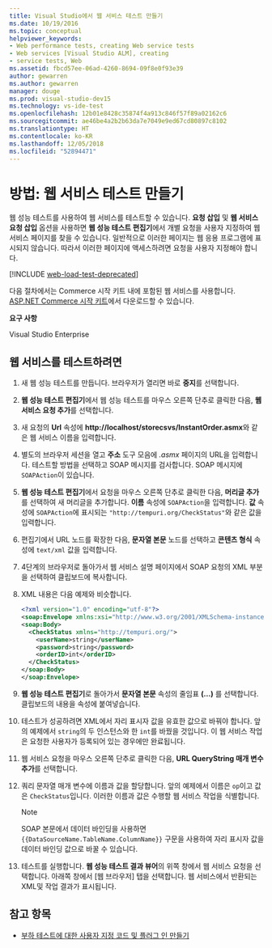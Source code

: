 ```yaml
---
title: Visual Studio에서 웹 서비스 테스트 만들기
ms.date: 10/19/2016
ms.topic: conceptual
helpviewer_keywords:
- Web performance tests, creating Web service tests
- Web services [Visual Studio ALM], creating
- service tests, Web
ms.assetid: fbcd57ee-06ad-4260-8694-09f8e0f93e39
author: gewarren
ms.author: gewarren
manager: douge
ms.prod: visual-studio-dev15
ms.technology: vs-ide-test
ms.openlocfilehash: 12b01e8428c35874f4a913c846f57f89a02162c6
ms.sourcegitcommit: ae46be4a2b2b63da7e7049e9ed67cd80897c8102
ms.translationtype: HT
ms.contentlocale: ko-KR
ms.lasthandoff: 12/05/2018
ms.locfileid: "52894471"
---
```

# <a name="how-to-create-a-web-service-test"></a>방법: 웹 서비스 테스트 만들기

웹 성능 테스트를 사용하여 웹 서비스를 테스트할 수 있습니다. **요청 삽입** 및 **웹 서비스 요청 삽입** 옵션을 사용하면 **웹 성능 테스트 편집기**에서 개별 요청을 사용자 지정하여 웹 서비스 페이지를 찾을 수 있습니다. 일반적으로 이러한 페이지는 웹 응용 프로그램에 표시되지 않습니다. 따라서 이러한 페이지에 액세스하려면 요청을 사용자 지정해야 합니다.

[!INCLUDE [web-load-test-deprecated](includes/web-load-test-deprecated.md)]

다음 절차에서는 Commerce 시작 키트 내에 포함된 웹 서비스를 사용합니다. [ASP.NET Commerce 시작 키트](http://go.microsoft.com/fwlink/?LinkId=181469)에서 다운로드할 수 있습니다.

**요구 사항**

Visual Studio Enterprise

## <a name="to-test-a-web-service"></a>웹 서비스를 테스트하려면

1.  새 웹 성능 테스트를 만듭니다. 브라우저가 열리면 바로 **중지**를 선택합니다.

2.  **웹 성능 테스트 편집기**에서 웹 성능 테스트를 마우스 오른쪽 단추로 클릭한 다음, **웹 서비스 요청 추가**를 선택합니다.

3.  새 요청의 **Url** 속성에 **http://localhost/storecsvs/InstantOrder.asmx**와 같은 웹 서비스 이름을 입력합니다.

4.  별도의 브라우저 세션을 열고 **주소** 도구 모음에 *.asmx* 페이지의 URL을 입력합니다. 테스트할 방법을 선택하고 SOAP 메시지를 검사합니다. SOAP 메시지에 `SOAPAction`이 있습니다.

5.  **웹 성능 테스트 편집기**에서 요청을 마우스 오른쪽 단추로 클릭한 다음, **머리글 추가**를 선택하여 새 머리글을 추가합니다. **이름** 속성에 `SOAPAction`을 입력합니다. **값** 속성에 `SOAPAction`에 표시되는 `"http://tempuri.org/CheckStatus"`와 같은 값을 입력합니다.

6.  편집기에서 URL 노드를 확장한 다음, **문자열 본문** 노드를 선택하고 **콘텐츠 형식** 속성에 `text/xml` 값을 입력합니다.

7.  4단계의 브라우저로 돌아가서 웹 서비스 설명 페이지에서 SOAP 요청의 XML 부분을 선택하여 클립보드에 복사합니다.

8.  XML 내용은 다음 예제와 비슷합니다.

     ```xml
     <?xml version="1.0" encoding="utf-8"?>
     <soap:Envelope xmlns:xsi="http://www.w3.org/2001/XMLSchema-instance" xmlns:xsd="http://www.w3.org/2001/XMLSchema" xmlns:soap="http://schemas.xmlsoap.org/soap/envelope/">
     <soap:Body>
       <CheckStatus xmlns="http://tempuri.org/">
         <userName>string</userName>
         <password>string</password>
         <orderID>int</orderID>
       </CheckStatus>
     </soap:Body>
     </soap:Envelope>
     ```

9. **웹 성능 테스트 편집기**로 돌아가서 **문자열 본문** 속성의 줄임표 **(…)** 를 선택합니다. 클립보드의 내용을 속성에 붙여넣습니다.

10. 테스트가 성공하려면 XML에서 자리 표시자 값을 유효한 값으로 바꿔야 합니다. 앞의 예제에서 `string`의 두 인스턴스와 한 `int`를 바꿨을 것입니다. 이 웹 서비스 작업은 요청한 사용자가 등록되어 있는 경우에만 완료됩니다.

11. 웹 서비스 요청을 마우스 오른쪽 단추로 클릭한 다음, **URL QueryString 매개 변수 추가**를 선택합니다.

12. 쿼리 문자열 매개 변수에 이름과 값을 할당합니다. 앞의 예제에서 이름은 `op`이고 값은 `CheckStatus`입니다. 이러한 이름과 값은 수행할 웹 서비스 작업을 식별합니다.

    > [!NOTE]
    > SOAP 본문에서 데이터 바인딩을 사용하면 `{{DataSourceName.TableName.ColumnName}}` 구문을 사용하여 자리 표시자 값을 데이터 바인딩 값으로 바꿀 수 있습니다.

13. 테스트를 실행합니다. **웹 성능 테스트 결과 뷰어**의 위쪽 창에서 웹 서비스 요청을 선택합니다. 아래쪽 창에서 [웹 브라우저] 탭을 선택합니다. 웹 서비스에서 반환되는 XML및 작업 결과가 표시됩니다.

## <a name="see-also"></a>참고 항목

- [부하 테스트에 대한 사용자 지정 코드 및 플러그 인 만들기](../test/create-custom-code-and-plug-ins-for-load-tests.md)